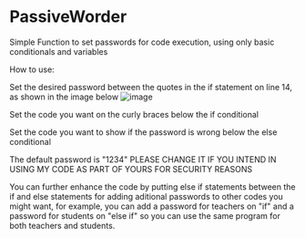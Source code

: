 # PassiveWorder
Simple Function to set passwords for code execution, using only basic conditionals and variables

How to use:

Set the desired password between the quotes in the if statement on line 14, as shown in the image below 
![image](https://user-images.githubusercontent.com/104397117/166171895-8495f63c-bbd4-40ac-9ea8-bbae031974b5.png)

Set the code you want on the curly braces below the if conditional

Set the code you want to show if the password is wrong below the else conditional

The default password is "1234" PLEASE CHANGE IT IF YOU INTEND IN USING MY CODE AS PART OF YOURS FOR SECURITY REASONS

You can further enhance the code by putting else if statements between the if and else statements for adding aditional passwords to other codes you might want,
for example, you can add a password for teachers on "if" and a password for students on "else if" so you can use the same program for both teachers and students.

